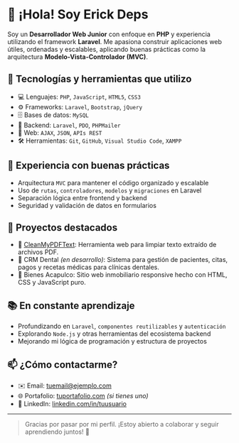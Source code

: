 # 👋 ¡Hola! Soy Erick Deps

Soy un **Desarrollador Web Junior** con enfoque en **PHP** y experiencia utilizando el framework **Laravel**. Me apasiona construir aplicaciones web útiles, ordenadas y escalables, aplicando buenas prácticas como la arquitectura **Modelo-Vista-Controlador (MVC)**.

## 🧰 Tecnologías y herramientas que utilizo

- 💻 Lenguajes: `PHP`, `JavaScript`, `HTML5`, `CSS3`
- ⚙️ Frameworks: `Laravel`, `Bootstrap`, `jQuery`
- 🗄️ Bases de datos: `MySQL`
- 🔌 Backend: `Laravel`, `PDO`, `PHPMailer`
- 📡 Web: `AJAX`, `JSON`, `APIs REST`
- 🛠️ Herramientas: `Git`, `GitHub`, `Visual Studio Code`, `XAMPP`

## 🧪 Experiencia con buenas prácticas
- Arquitectura `MVC` para mantener el código organizado y escalable
- Uso de `rutas`, `controladores`, `modelos` y `migraciones` en Laravel
- Separación lógica entre frontend y backend
- Seguridad y validación de datos en formularios

## 🚀 Proyectos destacados

- 🔧 [CleanMyPDFText](https://cleanmypdftext.com): Herramienta web para limpiar texto extraído de archivos PDF.
- 🦷 CRM Dental *(en desarrollo)*: Sistema para gestión de pacientes, citas, pagos y recetas médicas para clínicas dentales.
- 🏡 Bienes Acapulco: Sitio web inmobiliario responsive hecho con HTML, CSS y JavaScript puro.

## 📚 En constante aprendizaje
- Profundizando en `Laravel`, `componentes reutilizables` y `autenticación`
- Explorando `Node.js` y otras herramientas del ecosistema backend
- Mejorando mi lógica de programación y estructura de proyectos

## 📫 ¿Cómo contactarme?

- ✉️ Email: tuemail@ejemplo.com  
- 🌐 Portafolio: [tuportafolio.com](https://tuportafolio.com) *(si tienes uno)*  
- 💼 LinkedIn: [linkedin.com/in/tuusuario](https://linkedin.com/in/tuusuario)

---

> Gracias por pasar por mi perfil. ¡Estoy abierto a colaborar y seguir aprendiendo juntos! 🚀
